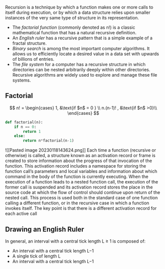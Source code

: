 
Recursion is a technique by which a function makes one or more calls to itself during execution, or by which a data structure relies upon smaller instances of the very same type of structure in its representation.

- The *factorial function* (commonly denoted as n!) is a classic mathematical function that has a natural recursive definition. 
- An *English ruler* has a recursive pattern that is a simple example of a fractal structure. 
- *Binary search* is among the most important computer algorithms. It allows us to efficiently locate a desired value in a data set with upwards of billions of entries. 
- The *file system* for a computer has a recursive structure in which directories can be nested arbitrarily deeply within other directories. Recursive algorithms are widely used to explore and manage these file systems.


## Factorial

$$
n! =
\begin{cases}
1, &\text{if $n$ = 0 } \\
n.(n-1)! , &\text{if $n$ >0}\\
\end{cases}
$$
```python
def factorial(n):
    if n == 0:
        return 1
    else:
        return n*factorial(n-1)
```
![[Pasted image 20230118143624.png]]
Each time a function (recursive or otherwise) is called, a structure known as an activation record or frame is created to store information about the progress of that invocation of the function. This activation record includes a namespace for storing the function call’s parameters and local variables and information about which command in the body of the function is currently executing. When the execution of a function leads to a nested function call, the execution of the former call is suspended and its activation record stores the place in the source code at which the flow of control should continue upon return of the nested call. This process is used both in the standard case of one function calling a different function, or in the recursive case in which a function invokes itself. The key point is that there is a different activation record for each active call

## Drawing an English Ruler

In general, an interval with a central tick length L ≥ 1 is composed of: 
-  An interval with a central tick length L−1 
- A single tick of length L 
- An interval with a central tick length L−1

